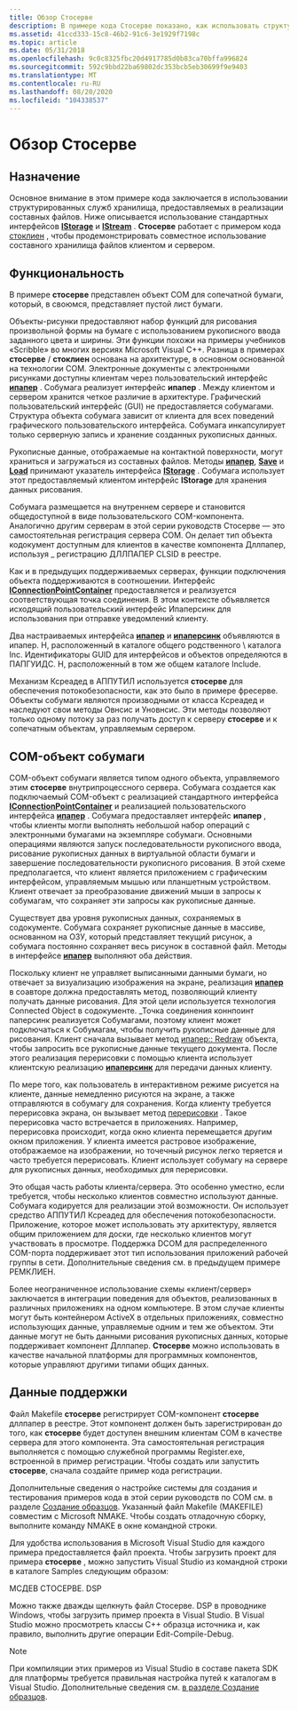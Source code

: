 ```yaml
---
title: Обзор Стосерве
description: В примере кода Стосерве показано, как использовать структурированные службы хранилища, как указано в реализации составных файлов. Ниже описывается использование стандартных интерфейсов IStorage и IStream.
ms.assetid: 41ccd333-15c8-46b2-91c6-3e1929f7198c
ms.topic: article
ms.date: 05/31/2018
ms.openlocfilehash: 9c0c8325fbc20d4917785d0b83ca70bffa996824
ms.sourcegitcommit: 592c9bbd22ba69802dc353bcb5eb30699f9e9403
ms.translationtype: MT
ms.contentlocale: ru-RU
ms.lasthandoff: 08/20/2020
ms.locfileid: "104338537"
---
```

# <a name="stoserve-overview"></a>Обзор Стосерве

## <a name="purpose"></a>Назначение

Основное внимание в этом примере кода заключается в использовании структурированных служб хранилища, предоставляемых в реализации составных файлов. Ниже описывается использование стандартных интерфейсов [**IStorage**](/windows/desktop/api/Objidl/nn-objidl-istorage) и [**IStream**](/windows/desktop/api/Objidl/nn-objidl-istream) . **Стосерве** работает с примером кода [стоклиен](structured-storage-client-sample--stoclien-.md) , чтобы продемонстрировать совместное использование составного хранилища файлов клиентом и сервером.

## <a name="functionality"></a>Функциональность

В примере **стосерве** представлен объект COM для сопечатной бумаги, который, в своюмся, представляет пустой лист бумаги.

Объекты-рисунки предоставляют набор функций для рисования произвольной формы на бумаге с использованием рукописного ввода заданного цвета и ширины. Эти функции похожи на примеры учебников «Scribble» во многих версиях Microsoft Visual C++. Разница в примерах **стосерве** / **стоклиен** основана на архитектуре, в основном основанной на технологии COM. Электронные документы с электронными рисунками доступны клиентам через пользовательский интерфейс [**ипапер**](ipaper-methods.md) . Собумага реализует интерфейс **ипапер** . Между клиентом и сервером хранится четкое различие в архитектуре. Графический пользовательский интерфейс (GUI) не предоставляется собумагами. Структура объекта собумага зависит от клиента для всех поведений графического пользовательского интерфейса. Собумага инкапсулирует только серверную запись и хранение созданных рукописных данных.

Рукописные данные, отображаемые на контактной поверхности, могут храниться и загружаться из составных файлов. Методы [**ипапер**](ipaper-methods.md), [**Save**](ipaper--save.md) и [**Load**](ipaper--load.md) принимают указатель интерфейса [**IStorage**](/windows/desktop/api/Objidl/nn-objidl-istorage) . Собумага использует этот предоставляемый клиентом интерфейс **IStorage** для хранения данных рисования.

Собумага размещается на внутреннем сервере и становится общедоступной в виде пользовательского COM-компонента. Аналогично другим серверам в этой серии руководств Стосерве — это самостоятельная регистрация сервера COM. Он делает тип объекта кодокумент доступным для клиентов в качестве компонента Дллпапер, используя \_ регистрацию ДЛЛПАПЕР CLSID в реестре.

Как и в предыдущих поддерживаемых серверах, функции подключения объекта поддерживаются в соотношении. Интерфейс [**IConnectionPointContainer**](/windows/win32/api/ocidl/nn-ocidl-iconnectionpointcontainer) предоставляется и реализуется соответствующая точка соединения. В этом контексте объявляется исходящий пользовательский интерфейс Ипаперсинк для использования при отправке уведомлений клиенту.

Два настраиваемых интерфейса [**ипапер**](ipaper-methods.md) и [**ипаперсинк**](ipapersink-methods.md) объявляются в ипапер. H, расположенный в каталоге общего родственного \\ каталога Inc. Идентификаторы GUID для интерфейсов и объектов определяются в ПАПГУИДС. H, расположенный в том же общем каталоге Include.

Механизм Ксреадед в АППУТИЛ используется **стосерве** для обеспечения потокобезопасности, как это было в примере фресерве. Объекты собумаги являются производными от класса Ксреадед и наследуют свои методы Овнсис и Уновнсис. Эти методы позволяют только одному потоку за раз получать доступ к серверу **стосерве** и к сопечатным объектам, управляемым сервером.

## <a name="copaper-com-object"></a>COM-объект собумаги

COM-объект собумаги является типом одного объекта, управляемого этим **стосерве** внутрипроцессного сервера. Собумага создается как подключаемый COM-объект с реализацией стандартного интерфейса [**IConnectionPointContainer**](/windows/win32/api/ocidl/nn-ocidl-iconnectionpointcontainer) и реализацией пользовательского интерфейса [**ипапер**](ipaper-methods.md) . Собумага предоставляет интерфейс **ипапер** , чтобы клиенты могли выполнять небольшой набор операций с электронными бумагами на экземпляре собумаги. Основными операциями являются запуск последовательности рукописного ввода, рисование рукописных данных в виртуальной области бумаги и завершение последовательности рукописного рисования. В этой схеме предполагается, что клиент является приложением с графическим интерфейсом, управляемым мышью или планшетным устройством. Клиент отвечает за преобразование движений мыши в запросы к собумагам, что сохраняет эти запросы как рукописные данные.

Существует два уровня рукописных данных, сохраняемых в содокументе. Собумага сохраняет рукописные данные в массиве, основанном на ОЗУ, который представляет текущий рисунок, а собумага постоянно сохраняет весь рисунок в составной файл. Методы в интерфейсе [**ипапер**](ipaper-methods.md) выполняют оба действия.

Поскольку клиент не управляет выписанными данными бумаги, но отвечает за визуализацию изображения на экране, реализация [**ипапер**](ipaper-methods.md) в соавторе должна предоставлять метод, позволяющий клиенту получать данные рисования. Для этой цели используется технология Connected Object в содокументе. \_Точка соединения коннпоинт паперсинк реализуется Собумагами, поэтому клиент может подключаться к Собумагам, чтобы получить рукописные данные для рисования. Клиент сначала вызывает метод [ипапер:: Redraw](ipaper--redraw.md) объекта, чтобы запросить все рукописные данные текущего документа. После этого реализация перерисовки с помощью клиента использует клиентскую реализацию [**ипаперсинк**](ipapersink-methods.md) для передачи данных клиенту.

По мере того, как пользователь в интерактивном режиме рисуется на клиенте, данные немедленно рисуются на экране, а также отправляются в собумагу для сохранения. Когда клиенту требуется перерисовка экрана, он вызывает метод [перерисовки](ipaper--redraw.md) . Такое перерисовка часто встречается в приложениях. Например, перерисовка происходит, когда окно клиента перемещается другим окном приложения. У клиента имеется растровое изображение, отображаемое на изображении, но точечный рисунок легко теряется и часто требуется перерисовать. Клиент использует собумагу на сервере для рукописных данных, необходимых для перерисовки.

Это общая часть работы клиента/сервера. Это особенно уместно, если требуется, чтобы несколько клиентов совместно используют данные. Собумага кодируется для реализации этой возможности. Он использует средство АППУТИЛ Ксреадед для обеспечения потокобезопасности. Приложение, которое может использовать эту архитектуру, является общим приложением для доски, где несколько клиентов могут участвовать в просмотре. Поддержка DCOM для распределенного COM-порта поддерживает этот тип использования приложений рабочей группы в сети. Дополнительные сведения см. в предыдущем примере РЕМКЛИЕН.

Более неограниченное использование схемы «клиент/сервер» заключается в интеграции поведения для объектов, реализованных в различных приложениях на одном компьютере. В этом случае клиенты могут быть контейнером ActiveX в отдельных приложениях, совместно использующих данные, управляемые одним и тем же объектом. Эти данные могут не быть данными рисования рукописных данных, которые поддерживает компонент Дллпапер. **Стосерве** можно использовать в качестве начальной платформы для программных компонентов, которые управляют другими типами общих данных.

## <a name="support-information"></a>Данные поддержки

Файл Makefile **стосерве** регистрирует COM-компонент **стосерве** дллпапер в реестре. Этот компонент должен быть зарегистрирован до того, как **стосерве** будет доступен внешним клиентам COM в качестве сервера для этого компонента. Эта самостоятельная регистрация выполняется с помощью служебной программы Register.exe, встроенной в пример регистрации. Чтобы создать или запустить **стосерве**, сначала создайте пример кода регистрации.

Дополнительные сведения о настройке системы для создания и тестирования примеров кода в этой серии руководств по COM см. в разделе [Создание образцов](how-to-build-samples.md). Указанный файл Makefile (MAKEFILE) совместим с Microsoft NMAKE. Чтобы создать отладочную сборку, выполните команду NMAKE в окне командной строки.

Для удобства использования в Microsoft Visual Studio для каждого примера предоставляется файл проекта. Чтобы загрузить проект для примера **стосерве** , можно запустить Visual Studio из командной строки в каталоге Samples следующим образом:

МСДЕВ СТОСЕРВЕ. DSP

Можно также дважды щелкнуть файл Стосерве. DSP в проводнике Windows, чтобы загрузить пример проекта в Visual Studio. В Visual Studio можно просмотреть классы C++ образца источника и, как правило, выполнить другие операции Edit-Compile-Debug.

> [!Note]  
> При компиляции этих примеров из Visual Studio в составе пакета SDK для платформы требуется правильная настройка путей к каталогам в Visual Studio. Дополнительные сведения см. [в разделе Создание образцов](how-to-build-samples.md).

 

 

 